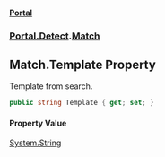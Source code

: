 #### [Portal](index.md 'index')
### [Portal.Detect](Portal.Detect.md 'Portal.Detect').[Match](Match.md 'Portal.Detect.Match')

## Match.Template Property

Template from search.

```csharp
public string Template { get; set; }
```

#### Property Value
[System.String](https://docs.microsoft.com/en-us/dotnet/api/System.String 'System.String')